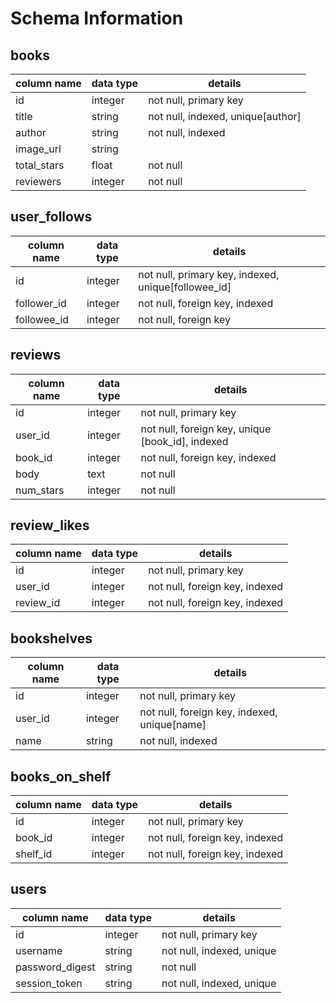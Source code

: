 # Schema Information

## books
column name | data type | details
------------|-----------|-----------------------
id          | integer   | not null, primary key
title       | string    | not null, indexed, unique[author]
author      | string    | not null, indexed
image_url   | string    |
total_stars | float     | not null
reviewers   | integer   | not null

## user_follows
column name | data type | details
------------|-----------|-----------------------
id          | integer   | not null, primary key, indexed, unique[followee_id]
follower_id | integer   | not null, foreign key, indexed
followee_id | integer   | not null, foreign key

## reviews
column name | data type | details
------------|-----------|-----------------------
id          | integer   | not null, primary key
user_id     | integer   | not null, foreign key, unique [book_id], indexed
book_id     | integer   | not null, foreign key, indexed
body        | text      | not null
num_stars   | integer   | not null

## review_likes
column name | data type | details
------------|-----------|-----------------------
id          | integer   | not null, primary key
user_id     | integer   | not null, foreign key, indexed
review_id   | integer   | not null, foreign key, indexed

## bookshelves
column name | data type | details
------------|-----------|-----------------------
id          | integer   | not null, primary key
user_id     | integer   | not null, foreign key, indexed, unique[name]
name        | string    | not null, indexed

## books_on_shelf
column name | data type | details
------------|-----------|-----------------------
id          | integer   | not null, primary key
book_id     | integer   | not null, foreign key, indexed
shelf_id    | integer   | not null, foreign key, indexed


## users
column name     | data type | details
----------------|-----------|-----------------------
id              | integer   | not null, primary key
username        | string    | not null, indexed, unique
password_digest | string    | not null
session_token   | string    | not null, indexed, unique
